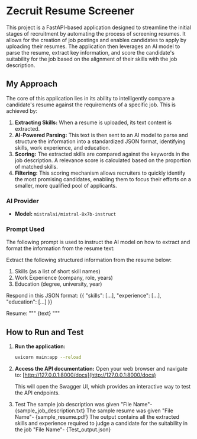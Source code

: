 # Zecruit Resume Screener

This project is a FastAPI-based application designed to streamline the initial stages of recruitment by automating the process of screening resumes. It allows for the creation of job postings and enables candidates to apply by uploading their resumes. The application then leverages an AI model to parse the resume, extract key information, and score the candidate's suitability for the job based on the alignment of their skills with the job description.

## My Approach

The core of this application lies in its ability to intelligently compare a candidate's resume against the requirements of a specific job. This is achieved by:

1.  **Extracting Skills:** When a resume is uploaded, its text content is extracted.
2.  **AI-Powered Parsing:** This text is then sent to an AI model to parse and structure the information into a standardized JSON format, identifying skills, work experience, and education.
3.  **Scoring:** The extracted skills are compared against the keywords in the job description. A relevance score is calculated based on the proportion of matched skills.
4.  **Filtering:** This scoring mechanism allows recruiters to quickly identify the most promising candidates, enabling them to focus their efforts on a smaller, more qualified pool of applicants.

### AI Provider

* **Model:** `mistralai/mixtral-8x7b-instruct`

### Prompt Used

The following prompt is used to instruct the AI model on how to extract and format the information from the resume text:

Extract the following structured information from the resume below:

1. Skills (as a list of short skill names)
2. Work Experience (company, role, years)
3. Education (degree, university, year)

Respond in this JSON format:
{{
  "skills": [...],
  "experience": [...],
  "education": [...]
}}

Resume:
\"\"\"
{text}
\"\"\"

## How to Run and Test

1.  **Run the application:**
    ```bash
    uvicorn main:app --reload
    ```

2.  **Access the API documentation:**
    Open your web browser and navigate to:
    [http://127.0.0.1:8000/docs](http://127.0.0.1:8000/docs)

    This will open the Swagger UI, which provides an interactive way to test the API endpoints.

3. Test
   The sample job description was given "File Name"- {sample_job_description.txt}
   The sample resume was given "File Name"- {sample_resume.pdf}
   The output contains all the extracted skills and experience required to judge a candidate for the suitability in the job "File Name"- {Test_output.json}




